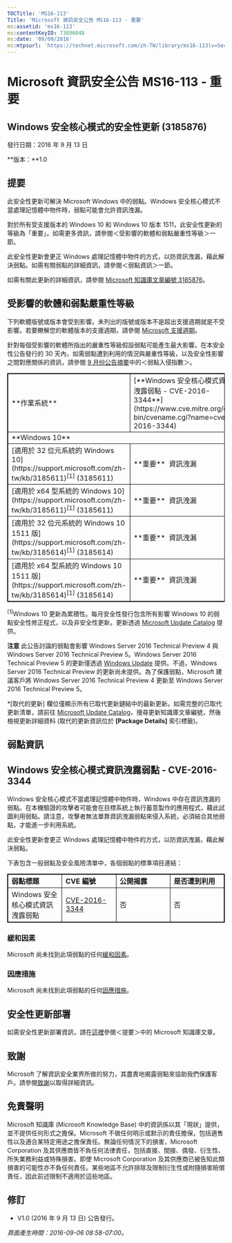 ```yaml
---
TOCTitle: 'MS16-113'
Title: 'Microsoft 資訊安全公告 MS16-113 - 重要'
ms:assetid: 'ms16-113'
ms:contentKeyID: 73896048
ms:date: '09/09/2016'
ms:mtpsurl: 'https://technet.microsoft.com/zh-TW/library/ms16-113(v=Security.10)'
---
```



Microsoft 資訊安全公告 MS16-113 - 重要
======================================

Windows 安全核心模式的安全性更新 (3185876)
------------------------------------------

發行日期：2016 年 9 月 13 日

**版本：**1.0

提要
----

<span id="sectionToggle0"></span>
此安全性更新可解決 Microsoft Windows 中的弱點。Windows 安全核心模式不當處理記憶體中物件時，弱點可能會允許資訊洩漏。

對於所有受支援版本的 Windows 10 和 Windows 10 版本 1511，此安全性更新的等級為「重要」。如需更多資訊，請參閱＜受影響的軟體和弱點嚴重性等級＞一節。

此安全性更新會更正 Windows 處理記憶體中物件的方式，以防資訊洩漏，藉此解決弱點。如需有關弱點的詳細資訊，請參閱＜弱點資訊＞一節。

<span id="KBArticle"></span>
如需有關此更新的詳細資訊，請參閱 [Microsoft 知識庫文章編號 3185876](https://support.microsoft.com/zh-tw/kb/3185876)。

受影響的軟體和弱點嚴重性等級
----------------------------

<span id="sectionToggle1"></span>
下列軟體版號或版本會受到影響。未列出的版號或版本不是超出支援週期就是不受影響。若要瞭解您的軟體版本的支援週期，請參閱 [Microsoft 支援週期](https://go.microsoft.com/fwlink/?linkid=21742)。

針對每個受影響的軟體所指出的嚴重性等級假設弱點可能產生最大影響。在本安全性公告發行的 30 天內，如需弱點遭到利用的情況與嚴重性等級，以及安全性影響之間對應關係的資訊，請參閱 [9 月份公告摘要](https://technet.microsoft.com/zh-tw/library/security/ms16-sep)中的＜弱點入侵指數＞。

<p> </p>
<table style="border:1px solid black;">
<tr>
<td style="border:1px solid black;">
**作業系統**

</td>
<td style="border:1px solid black;">
[**Windows 安全核心模式資訊洩露弱點 - CVE-2016-3344**](https://www.cve.mitre.org/cgi-bin/cvename.cgi?name=cve-2016-3344)

</td>
<td style="border:1px solid black;">
**取代的更新**\*

</td>
</tr>
<tr>
<td style="border:1px solid black;" colspan="3">
**Windows 10**

</td>
</tr>
<tr>
<td style="border:1px solid black;">
[適用於 32 位元系統的 Windows 10](https://support.microsoft.com/zh-tw/kb/3185611)<sup>[1]</sup>
(3185611)

</td>
<td style="border:1px solid black;">
**重要**   
資訊洩漏

</td>
<td style="border:1px solid black;">
[3176492](https://support.microsoft.com/zh-tw/kb/3176492)

</td>
</tr>
<tr>
<td style="border:1px solid black;">
[適用於 x64 型系統的 Windows 10](https://support.microsoft.com/zh-tw/kb/3185611)<sup>[1]</sup>
(3185611)

</td>
<td style="border:1px solid black;">
**重要**   
資訊洩漏

</td>
<td style="border:1px solid black;">
[3176492](https://support.microsoft.com/zh-tw/kb/3176492)

</td>
</tr>
<tr>
<td style="border:1px solid black;">
[適用於 32 位元系統的 Windows 10 1511 版](https://support.microsoft.com/zh-tw/kb/3185614)<sup>[1]</sup>
(3185614)

</td>
<td style="border:1px solid black;">
**重要**   
資訊洩漏

</td>
<td style="border:1px solid black;">
[3176493](https://support.microsoft.com/zh-tw/kb/3176493)

</td>
</tr>
<tr>
<td style="border:1px solid black;">
[適用於 x64 型系統的 Windows 10 1511 版](https://support.microsoft.com/zh-tw/kb/3185614)<sup>[1]</sup>
(3185614)

</td>
<td style="border:1px solid black;">
**重要**   
資訊洩漏

</td>
<td style="border:1px solid black;">
[3176493](https://support.microsoft.com/zh-tw/kb/3176493)

</td>
</tr>
</table>
 
<sup>[1]</sup>Windows 10 更新為累積性。每月安全性發行包含所有影響 Windows 10 的弱點安全性修正程式，以及非安全性更新。更新透過 [Microsoft Update Catalog](https://catalog.update.microsoft.com/v7/site/home.aspx) 提供。

**注意** 此公告討論的弱點會影響 Windows Server 2016 Technical Preview 4 與 Windows Server 2016 Technical Preview 5。Windows Server 2016 Technical Preview 5 的更新僅透過 [Windows Update](https://go.microsoft.com/fwlink/?linkid=21130) 提供。不過，Windows Server 2016 Technical Preview 的更新尚未提供。為了保護弱點，Microsoft 建議客戶將 Windows Server 2016 Technical Preview 4 更新至 Windows Server 2016 Technical Preview 5。

\*\[取代的更新\] 欄位僅顯示所有已取代更新鏈結中的最新更新。如需完整的已取代更新清單，請前往 [Microsoft Update Catalog](https://catalog.update.microsoft.com/v7/site/home.aspx)，搜尋更新知識庫文章編號，然後檢視更新詳細資料 (取代的更新資訊位於 **\[Package Details\]** 索引標籤)。

弱點資訊
--------

<span id="sectionToggle2"></span>
Windows 安全核心模式資訊洩露弱點 - CVE-2016-3344
------------------------------------------------

Windows 安全核心模式不當處理記憶體中物件時，Windows 中存在資訊洩漏的弱點。在本機驗證的攻擊者可能會在目標系統上執行蓄意製作的應用程式，藉此試圖利用弱點。請注意，攻擊者無法單靠資訊洩漏弱點來侵入系統，必須結合其他弱點，才能進一步利用系統。

此安全性更新會更正 Windows 處理記憶體中物件的方式，以防資訊洩漏，藉此解決弱點。

下表包含一般弱點及安全風險清單中，各個弱點的標準項目連結：

<p> </p>
<table style="border:1px solid black;">
<colgroup>
<col width="25%" />
<col width="25%" />
<col width="25%" />
<col width="25%" />
</colgroup>
<tbody>
<tr class="odd">
<td style="border:1px solid black;"><strong>弱點標題</strong></td>
<td style="border:1px solid black;"><strong>CVE 編號</strong></td>
<td style="border:1px solid black;"><strong>公開揭露</strong></td>
<td style="border:1px solid black;"><strong>是否遭到利用</strong></td>
</tr>
<tr class="even">
<td style="border:1px solid black;">Windows 安全核心模式資訊洩露弱點</td>
<td style="border:1px solid black;"><a href="https://www.cve.mitre.org/cgi-bin/cvename.cgi?name=cve-2016-3344">CVE-2016-3344</a></td>
<td style="border:1px solid black;">否</td>
<td style="border:1px solid black;">否</td>
</tr>
</tbody>
</table>
  
### 緩和因素
  
Microsoft 尚未找到此項弱點的任何[緩和因素](https://technet.microsoft.com/zh-tw/library/security/dn848375.aspx)。
  
### 因應措施
  
Microsoft 尚未找到此項弱點的任何[因應措施](https://technet.microsoft.com/zh-tw/library/security/dn848375.aspx)。
  
安全性更新部署  
--------------
  
<span id="sectionToggle3"></span>
如需安全性更新部署資訊，請在[這裡](#kbarticle)參閱＜提要＞中的 Microsoft 知識庫文章。
  
致謝  
----
  
<span id="sectionToggle4"></span>
Microsoft 了解資訊安全業界所做的努力，其盡責地揭露弱點來協助我們保護客戶。請參閱[致謝](https://technet.microsoft.com/zh-tw/library/security/mt674627.aspx)以取得詳細資訊。
  
免責聲明  
--------
  
<span id="sectionToggle5"></span>
Microsoft 知識庫 (Microsoft Knowledge Base) 中的資訊係以其「現狀」提供，並不提供任何形式之擔保。Microsoft 不做任何明示或默示的責任擔保，包括適售性以及適合某特定用途之擔保責任。無論任何情況下的損害，Microsoft Corporation 及其供應商皆不負任何法律責任，包括直接、間接、偶發、衍生性、所失業務利益或特殊損害。即使 Microsoft Corporation 及其供應商已被告知此類損害的可能性亦不負任何責任。某些地區不允許排除及限制衍生性或附隨損害賠償責任，因此前述限制不適用於這些地區。
  
修訂  
----
  
<span id="sectionToggle6"></span>
-   V1.0 (2016 年 9 月 13 日) 公告發行。
  
*頁面產生時間：2016-09-06 08:58-07:00。*
